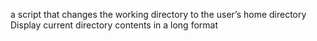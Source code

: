 a script that changes the working directory to the user’s home directory
Display current directory contents in a long format
